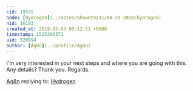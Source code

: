 ```yaml
---
cid: 19535
node: [Hydrogen](../notes/Shawntez31/04-23-2018/hydrogen)
nid: 16193
created_at: 2018-05-03 00:12:51 +0000
timestamp: 1525306371
uid: 520994
author: [Ag8n](../profile/Ag8n)
---
```


I'm very interested in your next steps and where you are going with this.  Any details?  Thank you. Regards.

[Ag8n](../profile/Ag8n) replying to: [Hydrogen](../notes/Shawntez31/04-23-2018/hydrogen)

